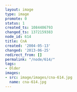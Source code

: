 ```yaml
---
layout: image
type: image
promote: 0
status: 1
created_ts: 1084406793
changed_ts: 1372159383
node_id: 614
title: CnA
created: '2004-05-13'
changed: '2013-06-25'
redirect_from: []
permalink: "/node/614/"
tags:
- Older
images:
- src: image/images/cna-614.jpg
  name: cna-614.jpg
---
```


